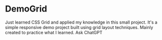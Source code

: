 # DemoGrid
Just learned CSS Grid and applied my knowledge in this small project. It's a simple responsive demo project built using grid layout techniques. Mainly created to practice what I learned.          Ask ChatGPT
